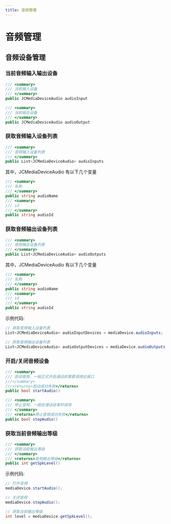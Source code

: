 ```yaml
---
title: 音频管理
---
```

# 音频管理





## 音频设备管理



### 当前音频输入输出设备



```csharp 
/// <summary>
/// 当前输入设备
/// </summary>
public JCMediaDeviceAudio audioInput

/// <summary>
/// 当前输出设备
/// </summary>
public JCMediaDeviceAudio audioOutput
```







### 获取音频输入设备列表



```csharp 
/// <summary>
/// 音频输入设备列表
/// </summary>
public List<JCMediaDeviceAudio> audioInputs
```



其中，JCMediaDeviceAudio 有以下几个变量



```csharp 
/// <summary>
/// 名称
/// </summary>
public string audioName
/// <summary>
/// id
/// </summary>
public string audioId
```







### 获取音频输出设备列表



```csharp 
/// <summary>
/// 音频输出设备列表
/// </summary>
public List<JCMediaDeviceAudio> audioOutputs
```



其中，JCMediaDeviceAudio 有以下几个变量



```csharp 
/// <summary>
/// 名称
/// </summary>
public string audioName
/// <summary>
/// id
/// </summary>
public string audioId
```



示例代码:



```csharp 
// 获取音频输入设备列表
List<JCMediaDeviceAudio> audioInputDevices = mediaDevice.audioInputs;

// 获取音频输出设备列表
List<JCMediaDeviceAudio> audioOutputDevices = mediaDevice.audioOutputs;
```







### 开启/关闭音频设备



```csharp 
/// <summary>
/// 启动音频，一般正式开启通话前需要调用此接口
///</summary>
///<returns>启动成功失败</returns>
public bool startAudio()

/// <summary>
/// 停止音频，一般在通话结束时调用
/// </summary>
/// <returns>停止音频成功失败</returns>
public bool stopAudio()
```







### 获取当前音频输出等级



```csharp 
/// <summary>
/// 获取当前输出等级
/// </summary>
/// <returns>音频输出等级</returns>
public int getSpkLevel()
```



示例代码:



```csharp 
// 打开音频
mediaDevice.startAudio();

// 关闭音频
mediaDevice.stopAudio();

// 获取当前输出等级
int level = mediaDevice.getSpkLevel();
```


















